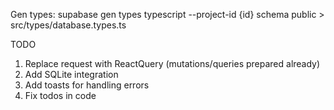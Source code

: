 Gen types:
supabase gen types typescript --project-id {id} schema public > src/types/database.types.ts

TODO

1. Replace request with ReactQuery (mutations/queries prepared already)
1. Add SQLite integration
1. Add toasts for handling errors
1. Fix todos in code
